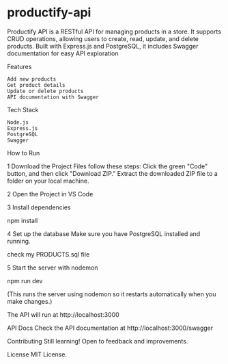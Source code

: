 # productify-api
Productify API is a RESTful API for managing products in a store. It supports CRUD operations, allowing users to create, read, update, and delete products. Built with Express.js and PostgreSQL, it includes Swagger documentation for easy API exploration



Features

    Add new products
    Get product details
    Update or delete products
    API documentation with Swagger

Tech Stack

    Node.js
    Express.js
    PostgreSQL
    Swagger

 How to Run

1 Download the Project Files
follow these steps:
Click the green "Code" button, and then click "Download ZIP."
Extract the downloaded ZIP file to a folder on your local machine.

2 Open the Project in VS Code

3 Install dependencies

npm install

4 Set up the database
Make sure you have PostgreSQL installed and running.

check my PRODUCTS.sql file

5 Start the server with nodemon

npm run dev

(This runs the server using nodemon so it restarts automatically when you make changes.)

The API will run at http://localhost:3000

API Docs
Check the API documentation at http://localhost:3000/swagger



Contributing
Still learning! Open to feedback and improvements.

License
MIT License.


